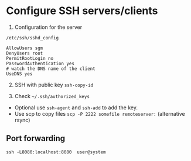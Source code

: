 # Configure SSH servers/clients

1. Configuration for the server
```
/etc/ssh/sshd_config

AllowUsers sgm
DenyUsers root
PermitRootLogin no
PasswordAuthentication yes
# watch the DNS name of the client
UseDNS yes

```

2. SSH with public key `ssh-copy-id`

3. Check `~/.ssh/authorized_keys`


- Optional use `ssh-agent` and `ssh-add` to add the key.
- Use scp to copy files `scp -P 2222 somefile remoteserver:` (alternative rsync)


## Port forwarding

`ssh -L8080:localhost:8080  user@system`

